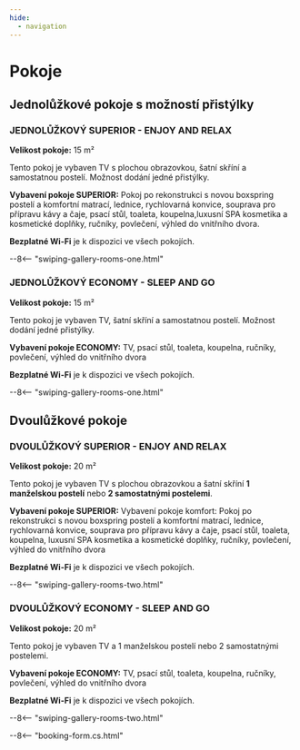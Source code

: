 ```yaml
---
hide:
  - navigation
---
```


# **Pokoje**

## **Jednolůžkové pokoje s možností přistýlky**

### JEDNOLŮŽKOVÝ SUPERIOR - ENJOY AND RELAX

**Velikost pokoje:** 15 m²

Tento pokoj je vybaven TV s plochou obrazovkou, šatní skříní a samostatnou postelí. Možnost dodání jedné přistýlky.

**Vybavení pokoje SUPERIOR:** Pokoj po rekonstrukci s novou boxspring postelí a komfortní matrací, lednice, rychlovarná konvice, souprava pro přípravu kávy a čaje, psací stůl, toaleta, koupelna,luxusní SPA kosmetika a kosmetické doplňky, ručníky, povlečení, výhled do vnitřního dvora.

**Bezplatné Wi-Fi** je k dispozici ve všech pokojích.

--8<-- "swiping-gallery-rooms-one.html"

### JEDNOLŮŽKOVÝ ECONOMY - SLEEP AND GO

**Velikost pokoje:** 15 m²

Tento pokoj je vybaven TV, šatní skříní a samostatnou postelí. Možnost dodání jedné přistýlky.

**Vybavení pokoje ECONOMY:** TV, psací stůl, toaleta, koupelna, ručníky, povlečení, výhled do vnitřního dvora

**Bezplatné Wi-Fi** je k dispozici ve všech pokojích.

--8<-- "swiping-gallery-rooms-one.html"

## **Dvoulůžkové pokoje**

### DVOULŮŽKOVÝ SUPERIOR - ENJOY AND RELAX

**Velikost pokoje:** 20 m²

Tento pokoj je vybaven TV s plochou obrazovkou a šatní skříní **1 manželskou postelí** nebo **2 samostatnými postelemi**.

**Vybavení pokoje SUPERIOR:** Vybavení pokoje komfort: Pokoj po rekonstrukci s novou boxspring postelí a komfortní matrací, lednice, rychlovarná konvice, souprava pro přípravu kávy a čaje, psací stůl, toaleta, koupelna, luxusní SPA kosmetika a kosmetické doplňky, ručníky, povlečení, výhled do vnitřního dvora

**Bezplatné Wi-Fi** je k dispozici ve všech pokojích.

--8<-- "swiping-gallery-rooms-two.html"

### DVOULŮŽKOVÝ ECONOMY - SLEEP AND GO

**Velikost pokoje:** 20 m²

Tento pokoj je vybaven TV a 1 manželskou postelí nebo 2 samostatnými postelemi.

**Vybavení pokoje ECONOMY:** TV, psací stůl, toaleta, koupelna, ručníky, povlečení, výhled do vnitřního dvora

**Bezplatné Wi-Fi** je k dispozici ve všech pokojích.

--8<-- "swiping-gallery-rooms-two.html"

--8<-- "booking-form.cs.html"
